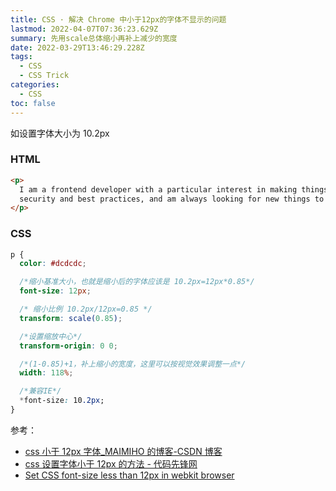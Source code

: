 ```yaml
---
title: CSS · 解决 Chrome 中小于12px的字体不显示的问题
lastmod: 2022-04-07T07:36:23.629Z
summary: 先用scale总体缩小再补上减少的宽度
date: 2022-03-29T13:46:29.228Z
tags:
  - CSS
  - CSS Trick
categories:
  - CSS
toc: false
---
```


如设置字体大小为 10.2px

### HTML

```html
<p>
  I am a frontend developer with a particular interest in making things simple and automating daily tasks. I try to keep up with
  security and best practices, and am always looking for new things to learn.
</p>
```

### CSS

```css
p {
  color: #dcdcdc;

  /*缩小基准大小，也就是缩小后的字体应该是 10.2px=12px*0.85*/
  font-size: 12px;

  /* 缩小比例 10.2px/12px=0.85 */
  transform: scale(0.85);

  /*设置缩放中心*/
  transform-origin: 0 0;

  /*(1-0.85)+1，补上缩小的宽度，这里可以按视觉效果调整一点*/
  width: 118%;

  /*兼容IE*/
  *font-size: 10.2px;
}
```

参考：

- [css 小于 12px 字体\_MAIMIHO 的博客-CSDN 博客](https://blog.csdn.net/maimiho/article/details/121548769)
- [css 设置字体小于 12px 的方法 - 代码先锋网](https://www.codeleading.com/article/46263149244/)
- [Set CSS font-size less than 12px in webkit browser](https://codepen.io/mjj2000/pen/AYEqwJ)
